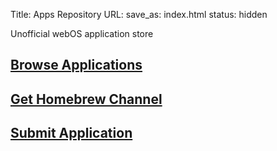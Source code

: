 Title: Apps Repository
URL: 
save_as: index.html
status: hidden

Unofficial webOS application store

## [Browse Applications](/apps/)

## [Get Homebrew Channel](/apps/org.webosbrew.hbchannel)

## [Submit Application](/submit)